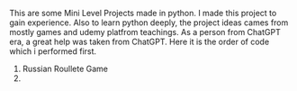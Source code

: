 This are some Mini Level Projects made in python. I made this project to gain experience. Also to learn python deeply, the project ideas cames from mostly games and udemy platfrom teachings.
As a person from ChatGPT era, a great help was taken from ChatGPT.
Here it is the order of code which i performed first.
1) Russian Roullete Game
2) 
